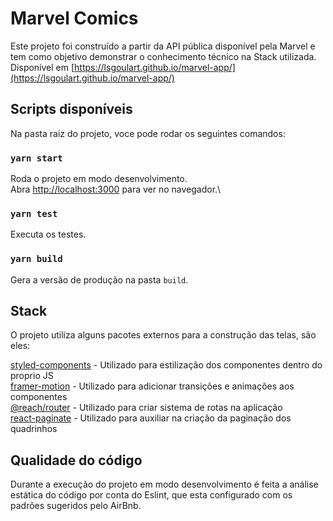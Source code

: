 # Marvel Comics

Este projeto foi construído a partir da API pública disponível pela Marvel e tem como objetivo demonstrar o conhecimento técnico na Stack utilizada.
Disponível em [https://lsgoulart.github.io/marvel-app/](https://lsgoulart.github.io/marvel-app/)

## Scripts disponíveis

Na pasta raiz do projeto, voce pode rodar os seguintes comandos:

### `yarn start`

Roda o projeto em modo desenvolvimento.\
Abra [http://localhost:3000](http://localhost:3000) para ver no navegador.\


### `yarn test`

Executa os testes.

### `yarn build`

Gera a versão de produção na pasta `build`.


## Stack

O projeto utiliza alguns pacotes externos para a construção das telas, são eles:

[styled-components](https://styled-components.com/) - Utilizado para estilização dos componentes dentro do proprio JS\
[framer-motion](https://www.framer.com/motion/) - Utilizado para adicionar transições e animações aos componentes\
[@reach/router](https://reach.tech/router/) - Utilizado para criar sistema de rotas na aplicação\
[react-paginate](https://github.com/AdeleD/react-paginate) - Utilizado para auxiliar na criação da paginação dos quadrinhos


## Qualidade do código

Durante a execução do projeto em modo desenvolvimento é feita a análise estática do código por conta do Eslint, que esta configurado com os padrões sugeridos pelo AirBnb.
